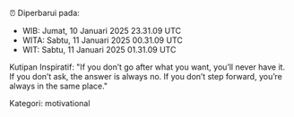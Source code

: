 ⏰ Diperbarui pada:
- WIB: Jumat, 10 Januari 2025 23.31.09 UTC
- WITA: Sabtu, 11 Januari 2025 00.31.09 UTC
- WIT: Sabtu, 11 Januari 2025 01.31.09 UTC

Kutipan Inspiratif:
"If you don’t go after what you want, you’ll never have it. If you don’t ask, the answer is always no. If you don’t step forward, you’re always in the same place."


Kategori: motivational

